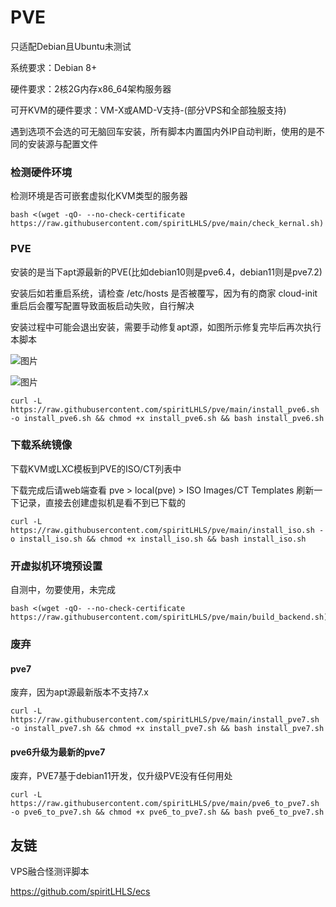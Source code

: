 # PVE

只适配Debian且Ubuntu未测试

系统要求：Debian 8+

硬件要求：2核2G内存x86_64架构服务器

可开KVM的硬件要求：VM-X或AMD-V支持-(部分VPS和全部独服支持)

遇到选项不会选的可无脑回车安装，所有脚本内置国内外IP自动判断，使用的是不同的安装源与配置文件

### 检测硬件环境

检测环境是否可嵌套虚拟化KVM类型的服务器

```
bash <(wget -qO- --no-check-certificate https://raw.githubusercontent.com/spiritLHLS/pve/main/check_kernal.sh)
```

### PVE

安装的是当下apt源最新的PVE(比如debian10则是pve6.4，debian11则是pve7.2)

安装后如若重启系统，请检查 /etc/hosts 是否被覆写，因为有的商家 cloud-init 重启后会覆写配置导致面板启动失败，自行解决

安装过程中可能会退出安装，需要手动修复apt源，如图所示修复完毕后再次执行本脚本

![图片](https://user-images.githubusercontent.com/103393591/220104992-9eed2601-c170-46b9-b8b7-de141eeb6da4.png)

![图片](https://user-images.githubusercontent.com/103393591/220105032-72623188-4c44-43c0-b3f1-7ce267163687.png)

```
curl -L https://raw.githubusercontent.com/spiritLHLS/pve/main/install_pve6.sh -o install_pve6.sh && chmod +x install_pve6.sh && bash install_pve6.sh
```

### 下载系统镜像

下载KVM或LXC模板到PVE的ISO/CT列表中

下载完成后请web端查看 pve > local(pve) > ISO Images/CT Templates 刷新一下记录，直接去创建虚拟机是看不到已下载的

```
curl -L https://raw.githubusercontent.com/spiritLHLS/pve/main/install_iso.sh -o install_iso.sh && chmod +x install_iso.sh && bash install_iso.sh
```

### 开虚拟机环境预设置

自测中，勿要使用，未完成

```
bash <(wget -qO- --no-check-certificate https://raw.githubusercontent.com/spiritLHLS/pve/main/build_backend.sh)
```

### 废弃

#### pve7

废弃，因为apt源最新版本不支持7.x

```
curl -L https://raw.githubusercontent.com/spiritLHLS/pve/main/install_pve7.sh -o install_pve7.sh && chmod +x install_pve7.sh && bash install_pve7.sh
```

#### pve6升级为最新的pve7

废弃，PVE7基于debian11开发，仅升级PVE没有任何用处

```
curl -L https://raw.githubusercontent.com/spiritLHLS/pve/main/pve6_to_pve7.sh -o pve6_to_pve7.sh && chmod +x pve6_to_pve7.sh && bash pve6_to_pve7.sh
```

## 友链

VPS融合怪测评脚本

https://github.com/spiritLHLS/ecs
